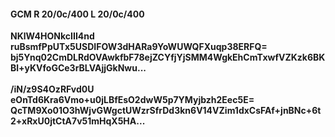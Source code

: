#### GCM R 20/0c/400 L 20/0c/400
**NKlW4HONkcIII4nd**<br/>**ruBsmfPpUTx5USDIFOW3dHARa9YoWUWQFXuqp38ERFQ=**<br/>**bj5Ynq02CmDLRdOVAwkfbF78ejZCYfjYjSMM4WgkEhCmTxwfVZKzk6BKBl+yKVfoGCe3rBLVAjjGkNwu...**<br/><br/>
**/iN/z9S4OzRFvd0U**<br/>**eOnTd6Kra6Vmo+u0jLBfEsO2dwW5p7YMyjbzh2Eec5E=**<br/>**QcTM9Xo01O3hWjvGWgctUWzrSfrDd3kn6V14VZim1dxCsFAf+jnBNc+6t2+xRxU0jtCtA7v51mHqX5HA...**